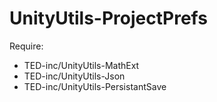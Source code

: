 # UnityUtils-ProjectPrefs
Require:
- TED-inc/UnityUtils-MathExt
- TED-inc/UnityUtils-Json
- TED-inc/UnityUtils-PersistantSave
